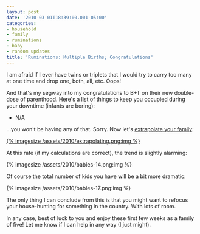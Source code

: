 ```yaml
---
layout: post
date: '2010-03-01T18:39:00.001-05:00'
categories:
- household
- family
- ruminations
- baby
- random updates
title: 'Ruminations: Multiple Births; Congratulations'
---
```


I am afraid if I ever have twins or triplets that I would try to carry too many at one time and drop one, both, all, etc. Oops!

And that's my segway into my congratulations to B+T on their new double-dose of parenthood. Here's a list of things to keep you occupied during your downtime (infants are boring): 

* N/A  

...you won't be having any of that. Sorry. Now let's [extrapolate your family](http://xkcd.com/605/):

[{% imagesize /assets/2010/extrapolating.png:img %}](http://xkcd.com/605/)

At this rate (if my calculations are correct), the trend is slightly alarming: 

{% imagesize /assets/2010/babies-14.png:img %}

Of course the total number of kids you have will be a bit more dramatic:

{% imagesize /assets/2010/babies-17.png:img %}

The only thing I can conclude from this is that you might want to refocus your house-hunting for something in the country. With lots of room.

In any case, best of luck to you and enjoy these first few weeks as a family of five! Let me know if I can help in any way (I just might).